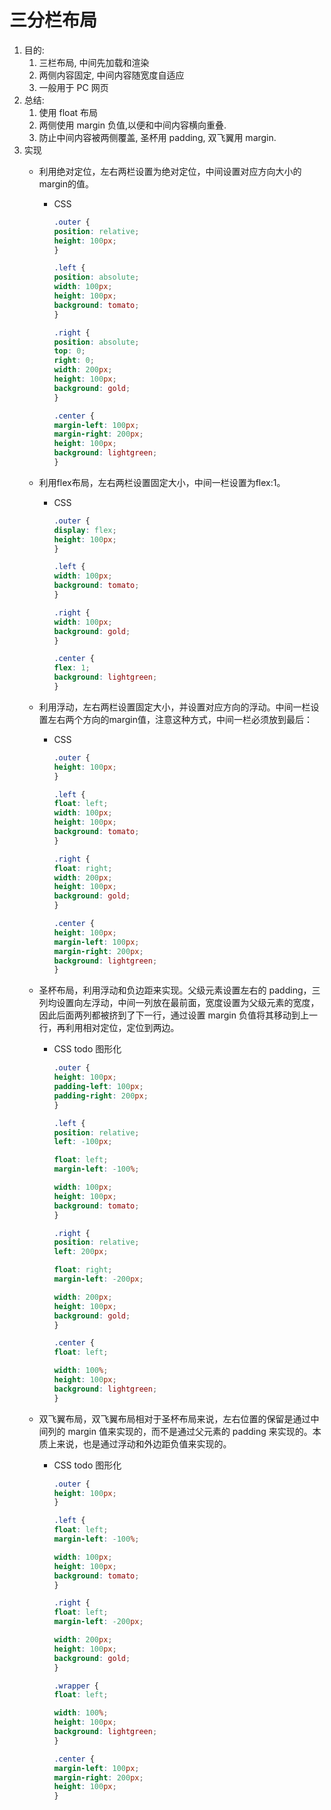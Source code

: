 
# 三分栏布局

1. 目的:
    1. 三栏布局, 中间先加载和渲染
    2. 两侧内容固定, 中间内容随宽度自适应
    3. 一般用于 PC 网页
2. 总结:
    1. 使用 float 布局
    2. 两侧使用 margin 负值,以便和中间内容横向重叠.
    3. 防止中间内容被两侧覆盖, 圣杯用 padding, 双飞翼用 margin.
3. 实现
   - 利用绝对定位，左右两栏设置为绝对定位，中间设置对应方向大小的margin的值。
       - CSS

           ```css
           .outer {
           position: relative;
           height: 100px;
           }

           .left {
           position: absolute;
           width: 100px;
           height: 100px;
           background: tomato;
           }

           .right {
           position: absolute;
           top: 0;
           right: 0;
           width: 200px;
           height: 100px;
           background: gold;
           }

           .center {
           margin-left: 100px;
           margin-right: 200px;
           height: 100px;
           background: lightgreen;
           }
           ```

   - 利用flex布局，左右两栏设置固定大小，中间一栏设置为flex:1。
       - CSS

           ```css
           .outer {
           display: flex;
           height: 100px;
           }

           .left {
           width: 100px;
           background: tomato;
           }

           .right {
           width: 100px;
           background: gold;
           }

           .center {
           flex: 1;
           background: lightgreen;
           }
           ```

   - 利用浮动，左右两栏设置固定大小，并设置对应方向的浮动。中间一栏设置左右两个方向的margin值，注意这种方式，中间一栏必须放到最后：
       - CSS

           ```css
           .outer {
           height: 100px;
           }

           .left {
           float: left;
           width: 100px;
           height: 100px;
           background: tomato;
           }

           .right {
           float: right;
           width: 200px;
           height: 100px;
           background: gold;
           }

           .center {
           height: 100px;
           margin-left: 100px;
           margin-right: 200px;
           background: lightgreen;
           }
           ```

   - 圣杯布局，利用浮动和负边距来实现。父级元素设置左右的 padding，三列均设置向左浮动，中间一列放在最前面，宽度设置为父级元素的宽度，因此后面两列都被挤到了下一行，通过设置 margin 负值将其移动到上一行，再利用相对定位，定位到两边。
       - CSS todo 图形化

           ```css
           .outer {
           height: 100px;
           padding-left: 100px;
           padding-right: 200px;
           }

           .left {
           position: relative;
           left: -100px;

           float: left;
           margin-left: -100%;

           width: 100px;
           height: 100px;
           background: tomato;
           }

           .right {
           position: relative;
           left: 200px;

           float: right;
           margin-left: -200px;

           width: 200px;
           height: 100px;
           background: gold;
           }

           .center {
           float: left;

           width: 100%;
           height: 100px;
           background: lightgreen;
           }
           ```

   - 双飞翼布局，双飞翼布局相对于圣杯布局来说，左右位置的保留是通过中间列的 margin 值来实现的，而不是通过父元素的 padding 来实现的。本质上来说，也是通过浮动和外边距负值来实现的。
       - CSS todo 图形化

           ```css
           .outer {
           height: 100px;
           }

           .left {
           float: left;
           margin-left: -100%;

           width: 100px;
           height: 100px;
           background: tomato;
           }

           .right {
           float: left;
           margin-left: -200px;

           width: 200px;
           height: 100px;
           background: gold;
           }

           .wrapper {
           float: left;

           width: 100%;
           height: 100px;
           background: lightgreen;
           }

           .center {
           margin-left: 100px;
           margin-right: 200px;
           height: 100px;
           }
           ```
